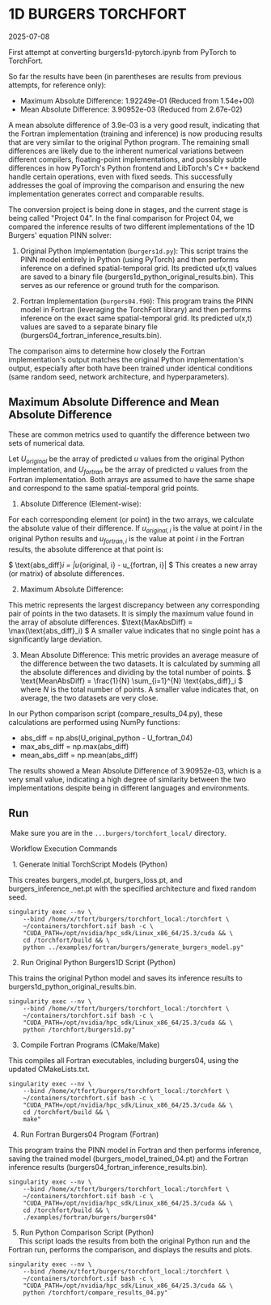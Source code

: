# 1D BURGERS TORCHFORT

2025-07-08

First attempt at converting burgers1d-pytorch.ipynb from PyTorch to TorchFort.

So far the results have been (in parentheses are results from previous attempts, for reference only):

* Maximum Absolute Difference: 1.92249e-01 (Reduced from 1.54e+00)
* Mean Absolute Difference: 3.90952e-03 (Reduced from 2.67e-02)

A mean absolute difference of 3.9e-03 is a very good result, indicating that the Fortran implementation (training and inference) is now producing results that are very similar to the original Python program. The remaining small differences are likely due to the inherent numerical variations between different compilers, floating-point implementations, and possibly subtle differences in how PyTorch's Python frontend and LibTorch's C++ backend handle certain operations, even with fixed seeds. This successfully addresses the goal of improving the comparison and ensuring the new implementation generates correct and comparable results.

The conversion project is being done in stages, and the current stage is being called "Project 04". In the final comparison for Project 04, we compared the inference results of two different implementations of the 1D Burgers' equation PINN solver:

1. Original Python Implementation (`burgers1d.py`): This script trains the PINN model entirely in Python (using PyTorch) and then performs inference on a defined spatial-temporal grid. Its predicted u(x,t) values are saved to a binary file (burgers1d_python_original_results.bin). This serves as our reference or ground truth for the comparison.

2. Fortran Implementation (`burgers04.f90`): This program trains the PINN model in Fortran (leveraging the TorchFort library) and then performs inference on the exact same spatial-temporal grid. Its predicted u(x,t) values are saved to a separate binary file (burgers04_fortran_inference_results.bin).

The comparison aims to determine how closely the Fortran implementation's output matches the original Python implementation's output, especially after both have been trained under identical conditions (same random seed, network architecture, and hyperparameters).

## Maximum Absolute Difference and Mean Absolute Difference

These are common metrics used to quantify the difference between two sets of numerical data.

Let $U_{original}$ be the array of predicted $u$ values from the original Python implementation, and $U_{fortran}$ be the array of predicted $u$ values from the Fortran implementation. Both arrays are assumed to have the same shape and correspond to the same spatial-temporal grid points.

1. Absolute Difference (Element-wise):

For each corresponding element (or point) in the two arrays, we calculate the absolute value of their difference. If $u_{original, i}$ is the value at point $i$ in the original Python results and $u_{fortran, i}$ is the value at point $i$ in the Fortran results, the absolute difference at that point is:

 $ \text{abs\_diff}_i = |u_{original, i} - u_{fortran, i}| $
This creates a new array (or matrix) of absolute differences.

2. Maximum Absolute Difference:

This metric represents the largest discrepancy between any corresponding pair of points in the two datasets. It is simply the maximum value found in the array of absolute differences.
    $\text{MaxAbsDiff} = \max(\text{abs\_diff}_i) $
A smaller value indicates that no single point has a significantly large deviation.

3. Mean Absolute Difference:
   This metric provides an average measure of the difference between the two datasets. It is calculated by summing all the absolute differences and dividing by the total number of points.
   $  \text{MeanAbsDiff} = \frac{1}{N} \sum_{i=1}^{N} \text{abs\_diff}_i $
   where $N$ is the total number of points. A smaller value indicates that, on average, the two datasets are very close.

In our Python comparison script (compare_results_04.py), these calculations are performed using NumPy functions:

* abs_diff = np.abs(U_original_python - U_fortran_04)
* max_abs_diff = np.max(abs_diff)
* mean_abs_diff = np.mean(abs_diff)

The results showed a Mean Absolute Difference of 3.90952e-03, which is a very small value, indicating a high degree of similarity between the two implementations despite being in different languages and environments.

## Run

 Make sure you are in the `...burgers/torchfort_local/` directory.  

 Workflow Execution Commands  

  1. Generate Initial TorchScript Models (Python)  

This creates burgers_model.pt, burgers_loss.pt, and burgers_inference_net.pt with the specified architecture and  fixed random seed.  

```
singularity exec --nv \
    --bind /home/x/tfort/burgers/torchfort_local:/torchfort \
    ~/containers/torchfort.sif bash -c \
    "CUDA_PATH=/opt/nvidia/hpc_sdk/Linux_x86_64/25.3/cuda && \
    cd /torchfort/build && \
    python ../examples/fortran/burgers/generate_burgers_model.py"  
```

  2. Run Original Python Burgers1D Script (Python)  

This trains the original Python model and saves its inference results to burgers1d_python_original_results.bin.  

```
singularity exec --nv \
    --bind /home/x/tfort/burgers/torchfort_local:/torchfort \
    ~/containers/torchfort.sif bash -c \
    "CUDA_PATH=/opt/nvidia/hpc_sdk/Linux_x86_64/25.3/cuda && \
    python /torchfort/burgers1d.py"  
```

  3. Compile Fortran Programs (CMake/Make)  

This compiles all Fortran executables, including burgers04, using the updated CMakeLists.txt.  

```
singularity exec --nv \
    --bind /home/x/tfort/burgers/torchfort_local:/torchfort \
    ~/containers/torchfort.sif bash -c \
    "CUDA_PATH=/opt/nvidia/hpc_sdk/Linux_x86_64/25.3/cuda && \
    cd /torchfort/build && \
    make"  
```

  4. Run Fortran Burgers04 Program (Fortran) 

This program trains the PINN model in Fortran and then performs inference, saving the trained model  (burgers_model_trained_04.pt) and the Fortran inference results (burgers04_fortran_inference_results.bin).  

```
singularity exec --nv \
    --bind /home/x/tfort/burgers/torchfort_local:/torchfort \
    ~/containers/torchfort.sif bash -c \
    "CUDA_PATH=/opt/nvidia/hpc_sdk/Linux_x86_64/25.3/cuda && \
    cd /torchfort/build && \
    ./examples/fortran/burgers/burgers04"  
```

  5. Run Python Comparison Script (Python)  
     This script loads the results from both the original Python run and the Fortran run, performs the comparison,  and displays the results and plots.  

```
singularity exec --nv \
    --bind /home/x/tfort/burgers/torchfort_local:/torchfort \
    ~/containers/torchfort.sif bash -c \ 
    "CUDA_PATH=/opt/nvidia/hpc_sdk/Linux_x86_64/25.3/cuda && \
    python /torchfort/compare_results_04.py"
```
